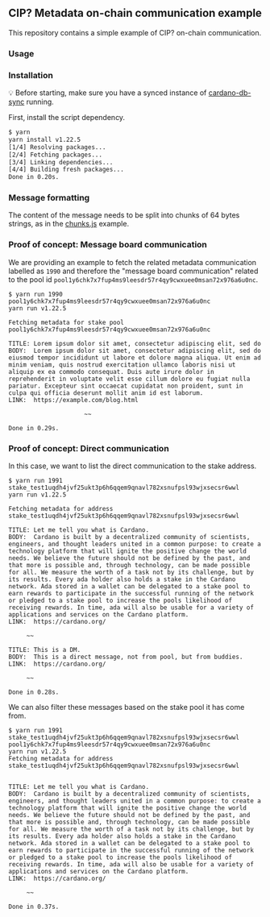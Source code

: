 ## CIP? Metadata on-chain communication example

This repository contains a simple example of CIP? on-chain communication.

### Usage

### Installation

:bulb: Before starting, make sure you have a synced instance of [cardano-db-sync](https://github.com/input-output-hk/cardano-db-sync) running.

First, install the script dependency.

```bash
$ yarn
yarn install v1.22.5
[1/4] Resolving packages...
[2/4] Fetching packages...
[3/4] Linking dependencies...
[4/4] Building fresh packages...
Done in 0.20s.

```

### Message formatting

The content of the message needs to be split into chunks of 64 bytes strings, as in the [chunks.js](./chunks.js) example.

### Proof of concept: Message board communication

We are providing an example to fetch the related metadata communication labelled as `1990` and therefore the "message
board communication" related to the pool id `pool1y6chk7x7fup4ms9leesdr57r4qy9cwxuee0msan72x976a6u0nc`.

```
$ yarn run 1990 pool1y6chk7x7fup4ms9leesdr57r4qy9cwxuee0msan72x976a6u0nc
yarn run v1.22.5

Fetching metadata for stake pool pool1y6chk7x7fup4ms9leesdr57r4qy9cwxuee0msan72x976a6u0nc

TITLE: Lorem ipsum dolor sit amet, consectetur adipiscing elit, sed do
BODY:  Lorem ipsum dolor sit amet, consectetur adipiscing elit, sed do eiusmod tempor incididunt ut labore et dolore magna aliqua. Ut enim ad minim veniam, quis nostrud exercitation ullamco laboris nisi ut aliquip ex ea commodo consequat. Duis aute irure dolor in reprehenderit in voluptate velit esse cillum dolore eu fugiat nulla pariatur. Excepteur sint occaecat cupidatat non proident, sunt in culpa qui officia deserunt mollit anim id est laborum.
LINK:  https://example.com/blog.html

	 	 	 	 	 ~~

Done in 0.29s.
```

### Proof of concept: Direct communication

In this case, we want to list the direct communication to the stake address.

```
$ yarn run 1991 stake_test1uqdh4jvf25ukt3p6h6qqem9qnavl782xsnufpsl93wjxsecsr6wwl
yarn run v1.22.5

Fetching metadata for address stake_test1uqdh4jvf25ukt3p6h6qqem9qnavl782xsnufpsl93wjxsecsr6wwl

TITLE: Let me tell you what is Cardano.
BODY:  Cardano is built by a decentralized community of scientists, engineers, and thought leaders united in a common purpose: to create a technology platform that will ignite the positive change the world needs. We believe the future should not be defined by the past, and that more is possible and, through technology, can be made possible for all. We measure the worth of a task not by its challenge, but by its results. Every ada holder also holds a stake in the Cardano network. Ada stored in a wallet can be delegated to a stake pool to earn rewards to participate in the successful running of the network or pledged to a stake pool to increase the pools likelihood of receiving rewards. In time, ada will also be usable for a variety of applications and services on the Cardano platform.
LINK:  https://cardano.org/

	 ~~

TITLE: This is a DM.
BODY:  This is a direct message, not from pool, but from buddies.
LINK:  https://cardano.org/

	 ~~

Done in 0.28s.
```

We can also filter these messages based on the stake pool it has come from.

```
$ yarn run 1991 stake_test1uqdh4jvf25ukt3p6h6qqem9qnavl782xsnufpsl93wjxsecsr6wwl pool1y6chk7x7fup4ms9leesdr57r4qy9cwxuee0msan72x976a6u0nc
yarn run v1.22.5
Fetching metadata for address stake_test1uqdh4jvf25ukt3p6h6qqem9qnavl782xsnufpsl93wjxsecsr6wwl


TITLE: Let me tell you what is Cardano.
BODY:  Cardano is built by a decentralized community of scientists, engineers, and thought leaders united in a common purpose: to create a technology platform that will ignite the positive change the world needs. We believe the future should not be defined by the past, and that more is possible and, through technology, can be made possible for all. We measure the worth of a task not by its challenge, but by its results. Every ada holder also holds a stake in the Cardano network. Ada stored in a wallet can be delegated to a stake pool to earn rewards to participate in the successful running of the network or pledged to a stake pool to increase the pools likelihood of receiving rewards. In time, ada will also be usable for a variety of applications and services on the Cardano platform.
LINK:  https://cardano.org/

	 ~~

Done in 0.37s.
```
